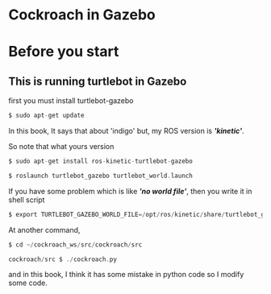 # Cockroach in Gazebo


# Before you start

## This is running turtlebot in Gazebo

first you must install turtlebot-gazebo

```c
$ sudo apt-get update
```

In this book, It says that about 'indigo' but, my ROS version is ***'kinetic'***. 

So note that what yours version

```c
$ sudo apt-get install ros-kinetic-turtlebot-gazebo
```

```c
$ roslaunch turtlebot_gazebo turtlebot_world.launch
```

If you have some problem which is like ***'no world file'***, then you write it in shell script

```c
$ export TURTLEBOT_GAZEBO_WORLD_FILE=/opt/ros/kinetic/share/turtlebot_gazebo/worlds/playground.world
```

At another command,   

```c
$ cd ~/cockroach_ws/src/cockroach/src
```

```c
cockroach/src $ ./cockroach.py
```

and in this book, I think it has some mistake in python code so I modify some code.
